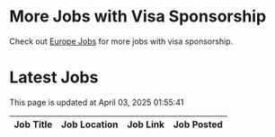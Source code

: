 # More Jobs with Visa Sponsorship

Check out [Europe Jobs](https://github.com/sureshparimi/europejobs#latest-jobs) for more jobs with visa sponsorship.

# Latest Jobs

This page is updated at April 03, 2025 01:55:41

| Job Title | Job Location | Job Link | Job Posted |
| --- | --- | --- | --- |
